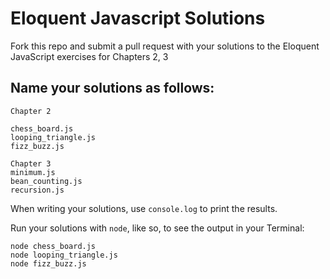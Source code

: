 # Eloquent Javascript Solutions

Fork this repo and submit a pull request with your solutions to the Eloquent JavaScript exercises for Chapters 2, 3

## Name your solutions as follows:

```
Chapter 2

chess_board.js
looping_triangle.js
fizz_buzz.js
```
```
Chapter 3
minimum.js
bean_counting.js
recursion.js
```

When writing your solutions, use `console.log` to print the results.

Run your solutions with `node`, like so, to see the output in your Terminal:

```
node chess_board.js
node looping_triangle.js
node fizz_buzz.js
```
